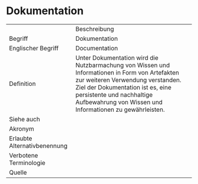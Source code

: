 # Dokumentation

<link-summary rel="summary"/>
<card-summary rel="summary"/>
<web-summary rel="summary"/>


<table>
    <tr>
        <td></td>
        <td>Beschreibung</td>
    </tr>
    <tr>
        <td>Begriff</td>
        <td>Dokumentation</td>
    </tr>
    <tr>
        <td>Englischer Begriff</td>
        <td>Documentation</td>
    </tr>
    <tr>
        <td>Definition</td>
        <td id="summary" >Unter Dokumentation wird die Nutzbarmachung 
            von Wissen und Informationen in Form von Artefakten zur weiteren Verwendung
            verstanden.
            Ziel der Dokumentation ist es, eine persistente und nachhaltige Aufbewahrung
            von Wissen und Informationen zu gewährleisten. 
            </td>
    </tr>  
    <tr>
        <td>Siehe auch</td>
        <td></td>
    </tr>
    <tr>
        <td>Akronym</td>
        <td></td>
    </tr>
   <tr>
        <td>Erlaubte Alternativbenennung</td>
        <td></td>
    </tr>
   <tr>
        <td>Verbotene Terminologie</td>
        <td></td>
    </tr>
   <tr>
        <td>Quelle</td>
        <td></td>
    </tr>
</table>